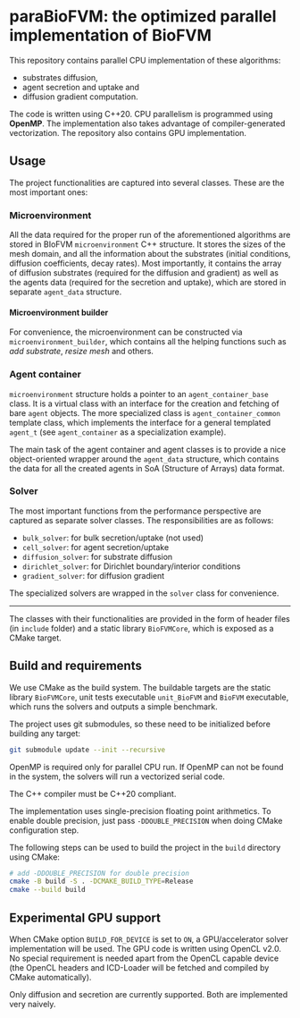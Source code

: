 # paraBioFVM: the optimized parallel implementation of BioFVM

This repository contains parallel CPU implementation of these algorithms:
- substrates diffusion,
- agent secretion and uptake and
- diffusion gradient computation.

The code is written using C++20. CPU parallelism is programmed using **OpenMP**. The implementation also takes advantage of compiler-generated vectorization. The repository also contains GPU implementation.

## Usage

The project functionalities are captured into several classes. These are the most important ones:

### Microenvironment
All the data required for the proper run of the aforementioned algorithms are stored in BIoFVM `microenvironment` C++ structure. It stores the sizes of the mesh domain, and all the information about the substrates (initial conditions, diffusion coefficients, decay rates). Most importantly, it contains the array of diffusion substrates (required for the diffusion and gradient) as well as the agents data (required for the secretion and uptake), which are stored in separate `agent_data` structure.

#### Microenvironment builder
For convenience, the microenvironment can be constructed via `microenvironment_builder`, which contains all the helping functions such as *add substrate*, *resize mesh* and others.

### Agent container

`microenvironment` structure holds a pointer to an `agent_container_base` class. It is a virtual class with an interface for the creation and fetching of bare `agent` objects. The more specialized class is `agent_container_common` template class, which implements the interface for a general templated `agent_t` (see `agent_container` as a specialization example).

The main task of the agent container and agent classes is to provide a nice object-oriented wrapper around the `agent_data` structure, which contains the data for all the created agents in SoA (Structure of Arrays) data format.

### Solver

The most important functions from the performance perspective are captured as separate solver classes. The responsibilities are as follows:
- `bulk_solver`: for bulk secretion/uptake (not used)
- `cell_solver`: for agent secretion/uptake
- `diffusion_solver`: for substrate diffusion
- `dirichlet_solver`: for Dirichlet boundary/interior conditions
- `gradient_solver`: for diffusion gradient

The specialized solvers are wrapped in the `solver` class for convenience.

---
The classes with their functionalities are provided in the form of header files (in `include` folder) and a static library `BioFVMCore`, which is exposed as a CMake target.

## Build and requirements
We use CMake as the build system. The buildable targets are the static library `BioFVMCore`, unit tests executable `unit_BioFVM` and `BioFVM` executable, which runs the solvers and outputs a simple benchmark.

The project uses git submodules, so these need to be initialized before building any target:

```sh
git submodule update --init --recursive
```

OpenMP is required only for parallel CPU run. If OpenMP can not be found in the system, the solvers will run a vectorized serial code.

The C++ compiler must be C++20 compliant.

The implementation uses single-precision floating point arithmetics. To enable double precision, just pass `-DDOUBLE_PRECISION` when doing CMake configuration step.

The following steps can be used to build the project in the `build` directory using CMake:

```sh
# add -DDOUBLE_PRECISION for double precision
cmake -B build -S . -DCMAKE_BUILD_TYPE=Release
cmake --build build
```

## Experimental GPU support
When CMake option `BUILD_FOR_DEVICE` is set to `ON`, a GPU/accelerator solver implementation will be used. The GPU code is written using OpenCL v2.0. No special requirement is needed apart from the OpenCL capable device (the OpenCL headers and ICD-Loader will be fetched and compiled by CMake automatically).

Only diffusion and secretion are currently supported. Both are implemented very naively.
